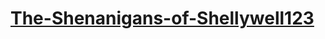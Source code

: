 # [The-Shenanigans-of-Shellywell123](https://shellywell123.github.io/The-Shenanigans-of-Shellywell123/)
